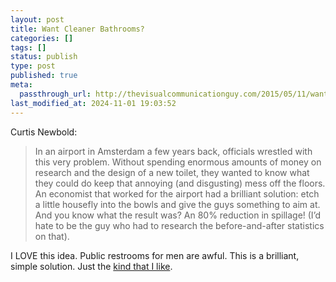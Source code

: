 ```yaml
---
layout: post
title: Want Cleaner Bathrooms?
categories: []
tags: []
status: publish
type: post
published: true
meta:
  passthrough_url: http://thevisualcommunicationguy.com/2015/05/11/want-cleaner-bathrooms-draw-a-housefly-in-the-toilet/
last_modified_at: 2024-11-01 19:03:52
---
```


Curtis Newbold:


>In an airport in Amsterdam a few years back, officials wrestled with this very problem. Without spending enormous amounts of money on research and the design of a new toilet, they wanted to know what they could do keep that annoying (and disgusting) mess off the floors. An economist that worked for the airport had a brilliant solution: etch a little housefly into the bowls and give the guys something to aim at. And you know what the result was? An 80% reduction in spillage! (I’d hate to be the guy who had to research the before-and-after statistics on that).



I LOVE this idea. Public restrooms for men are awful. This is a brilliant, simple solution. Just the 
[kind that I like](http://www.jethrojones.com/tedxcsdteachers/).
